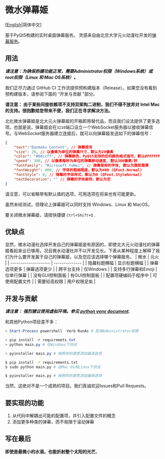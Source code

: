 # 微水弹幕姬
[[English](README.md)|简体中文]

基于PyQt5构建的实时桌面弹幕服务。 灵感来自由北京大学元火动漫社开发的[弹幕服务](https://github.com/PKUOriginalFire/DanmakuLight)。



## 用法
***请注意：为确保热键功能正常，需要Administrator权限（Windows系统）或 root权限（Linux 和 Mac OS系统）。*** 

我们正尽力通过 GitHub CI 工作流提供预构建版本（Release）。如果您没有看到预构建版本，请参阅下面的 “开发与贡献 ”部分。

**请注意： 由于某些间接依赖项不支持双架构二进制，我们不得不放弃对 Intel Mac 的支持。很抱歉给您带来不便，我们正在寻求解决方法。**

北化微水弹幕姬是北大元火弹幕姬的开箱即用替代品，而且我们设法提供了更多选项。也就是说，弹幕姬会在`3210`端口设立一个WebSocket服务器以接收弹幕信号。与WebSocket服务器建立连接后，就可以向弹幕姬发送如下的弹幕信号：

```json
{
    "text":"Danmaku Content", // 弹幕信号
    "size": 20, // 以像素为单位的弹幕尺寸，默认为20像素
    "color": "#66ccff", // 弹幕颜色，PyQt5支持的任何颜色格式皆可，默认#FFFFFF
    "speed": 300, // 以像素每秒为单位的弹幕移动速度, 默认300像素/秒
    "fontFamily": "Microsoft YaHei", // 弹幕使用的字体, 默认为微软雅黑
    "fontWeight": 400, // 字体的粗细程度，默认为400 (QFont.Normal)
    "fontStyle": 0, // 弹幕的字体样式，默认为0 (QFont.StyleNormal)
    "textDecoration": "" // 弹幕的字体装饰，默认为空
}
```
请注意，可以省略带有默认值的选项，可用选项在将来也有可能更新。

虽然未经测试，但理论上弹幕姬可以同时支持 Windows、Linux 和 MacOS。

要关闭微水弹幕姬，请按快捷键 `Ctrl+Shift+Q` . 

## 优缺点
显然，微水动漫社选择开发自己的弹幕姬是有原因的，即使北大元火动漫社的弹幕姬看起来业已够用，况且微水动漫社并不以开发见长。下表从某种程度上解释了我们为什么要开发属于自己的弹幕姬，以及您应该选择哪个弹幕服务。
| 微水                 | 元火           |
| -------------------- | -------------- |
| 隐藏标题横幅         | 显示标题横幅   |
| 弹幕选项更多         | 弹幕选项更少   |
| 跨平台支持           | 仅Windows      |
| 支持多行弹幕和Emoji  | 仅单行弹幕     |
| 没有GUI控制面板      | 有GUI控制面板  |
| 配置项硬编码于程序中 | 可使用配置文件 |
| 需要较高权限         | 用户权限足矣   |



## 开发与贡献

***请注意： 强烈建议使用虚拟环境。参见 [python venv document](https://docs.python.org/3/library/venv.html).***

和其他Python项目差不多：

```powershell
> Start-Process powershell -Verb RunAs # 启用Administrator权限

> pip install -r requiremets.txt
> python main.py # 在Windows下测试

> pyinstaller main.py # 按照你的意愿添加编译选项
```



```bash
$ pip install -r requirements.txt
$ sudo python main.py # 在Mac OS和Linux下测试

$ pyinstaller main.py # 按照你的意愿添加编译选项
```

当然，这绝对不是一个成熟的项目。我们真诚欢迎Issues和Pull Requests。



## 要实现的功能

1. 从代码中解耦出可能的配置项，并引入配置文件的概念
2. 添加更多种类的弹幕，而不局限于滚动弹幕



## 写在最后

**即使是最微小的水滴，也能折射整个太阳的光芒**。